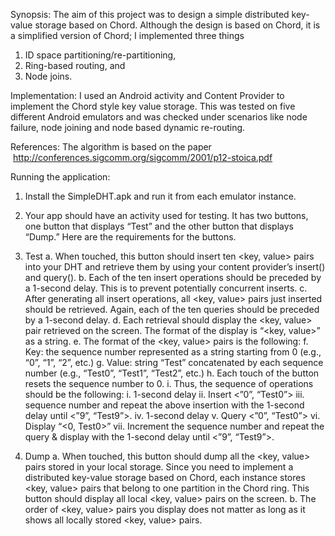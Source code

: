 Synopsis: The aim of this project was to design a simple distributed key-value storage based on Chord. 
Although the design is based on Chord, it is a simplified version of Chord; I implemented three things 

1) ID space partitioning/re-partitioning, 
2) Ring-based routing, and 
3) Node joins.

Implementation: I used an Android activity and Content Provider to implement the Chord style key value storage. 
This was tested on five different Android emulators and was checked under scenarios like node failure, 
node joining and node based dynamic re-routing.

References: The algorithm is based on the paper
 http://conferences.sigcomm.org/sigcomm/2001/p12-stoica.pdf

Running the application: 
1) Install the SimpleDHT.apk and run it from each emulator instance.
2) Your app should have an activity used for testing. It has two buttons, one button that displays “Test” and the other button that displays “Dump.” Here are the requirements for the buttons.
3) Test
  a. When touched, this button should insert ten <key, value> pairs into your DHT and retrieve them by using your content provider’s insert() and query().
  b. Each of the ten insert operations should be preceded by a 1-second delay. This is to prevent potentially concurrent inserts.
  c. After generating all insert operations, all <key, value> pairs just inserted should be retrieved. Again, each of the ten queries should be preceded by a 1-second delay.
  d. Each retrieval should display the <key, value> pair retrieved on the screen. The format of the display is “<key, value>” as a string.
  e. The format of the <key, value> pairs is the following:
  f. Key: the sequence number represented as a string starting from 0 (e.g., “0”, “1”, “2”, etc.)
  g. Value: string “Test” concatenated by each sequence number (e.g., “Test0”, “Test1”, “Test2”, etc.)
  h. Each touch of the button resets the sequence number to 0.
  i. Thus, the sequence of operations should be the following:
    i. 1-second delay
    ii. Insert <”0”, “Test0”>
    iii.  sequence number and repeat the above insertion with the 1-second delay until <”9”, “Test9”>.
    iv. 1-second delay
    v. Query <”0”, “Test0”>
    vi. Display “<0, Test0>”
    vii. Increment the sequence number and repeat the query & display with the 1-second delay until <”9”, “Test9”>.



4) Dump
  a. When touched, this button should dump all the <key, value> pairs stored in your local storage. Since you need to implement a distributed key-value storage based on Chord, each instance stores <key, value> pairs that belong to one partition in the Chord ring. This button should display all local <key, value> pairs on the screen.
  b. The order of <key, value> pairs you display does not matter as long as it shows all locally stored <key, value> pairs.
